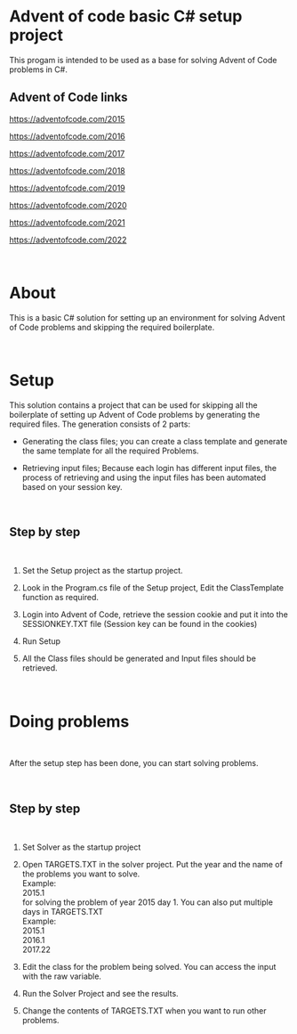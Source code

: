 Advent of code basic C\# setup project
======================================

This progam is intended to be used as a base for solving Advent of Code problems
in C\#.

Advent of Code links
--------------------

<https://adventofcode.com/2015>

<https://adventofcode.com/2016>

<https://adventofcode.com/2017>

<https://adventofcode.com/2018>

<https://adventofcode.com/2019>

<https://adventofcode.com/2020>

<https://adventofcode.com/2021>

<https://adventofcode.com/2022>

 

About
=====

This is a basic C\# solution for setting up an environment for solving Advent of
Code problems and skipping the required boilerplate.

 

Setup
=====

This solution contains a project that can be used for skipping all the
boilerplate of setting up Advent of Code problems by generating the required
files. The generation consists of 2 parts:

-   Generating the class files; you can create a class template and generate the
    same template for all the required Problems.

-   Retrieving input files; Because each login has different input files, the
    process of retrieving and using the input files has been automated based on
    your session key.

 

Step by step
------------

 

1.  Set the Setup project as the startup project.

2.  Look in the Program.cs file of the Setup project, Edit the ClassTemplate
    function as required.

3.  Login into Advent of Code, retrieve the session cookie and put it into the
    SESSIONKEY.TXT file (Session key can be found in the cookies)

4.  Run Setup

5.  All the Class files should be generated and Input files should be retrieved.

 

Doing problems
==============

 

After the setup step has been done, you can start solving problems.

 

Step by step
------------

 

1.  Set Solver as the startup project

2.  Open TARGETS.TXT in the solver project. Put the year and the name of the
    problems you want to solve.  
    Example:  
    2015.1  
    for solving the problem of year 2015 day 1. You can also put multiple days
    in TARGETS.TXT  
    Example:  
    2015.1  
    2016.1  
    2017.22

3.  Edit the class for the problem being solved. You can access the input with
    the raw variable.

4.  Run the Solver Project and see the results.

5.  Change the contents of TARGETS.TXT when you want to run other problems.
